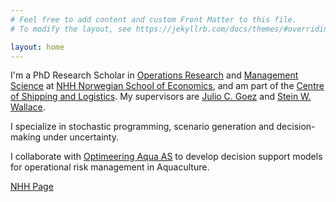 ```yaml
---
# Feel free to add content and custom Front Matter to this file.
# To modify the layout, see https://jekyllrb.com/docs/themes/#overriding-theme-defaults

layout: home
---
```


I'm a PhD Research Scholar in [Operations Research](https://en.wikipedia.org/wiki/Operations_research) and [Management Science](https://en.wikipedia.org/wiki/Management_science) at [NHH Norwegian School of Economics](https://www.nhh.no/), and am part of the [Centre of Shipping and Logistics](https://www.nhh.no/en/research-centres/shipping-and-logistics/). My supervisors are [Julio C. Goez](https://www.nhh.no/en/employees/faculty/julio-cesar-goez/) and [Stein W. Wallace](https://www.nhh.no/en/employees/faculty/stein-w.-wallace/).

I specialize in stochastic programming, scenario generation and decision-making under uncertainty.

I collaborate with [Optimeering Aqua AS](https://optimeeringaqua.com/) to develop decision support models for operational risk management in Aquaculture.

[NHH Page](https://www.nhh.no/en/employees/faculty/benjamin-narum/)
